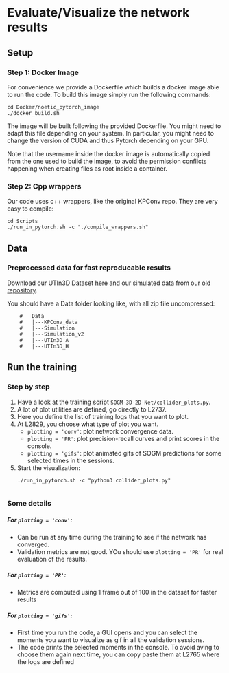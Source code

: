 
# Evaluate/Visualize the network results

## Setup 

### Step 1: Docker Image

For convenience we provide a Dockerfile which builds a docker image able to run the code. To build this image simply run the following commands:

```
cd Docker/noetic_pytorch_image
./docker_build.sh
```

The image will be built following the provided Dockerfile. You might need to adapt this file depending on your system. In particular, you might need to change the version of CUDA and thus Pytorch depending on your GPU.

Note that the username inside the docker image is automatically copied from the one used to build the image, to avoid the permission conflicts happening when creating files as root inside a container.


### Step 2: Cpp wrappers 

Our code uses c++ wrappers, like the original KPConv repo. They are very easy to compile:

```
cd Scripts
./run_in_pytorch.sh -c "./compile_wrappers.sh"
```

## Data

### Preprocessed data for fast reproducable results

Download our UTIn3D Dataset [here](https://github.com/utiasASRL/UTIn3D) and our simulated data from our [old repository](https://github.com/utiasASRL/Deep-Collison-Checker).

You should have a Data folder looking like, with all zip file uncompressed:

```
    #   Data
    #   |---KPConv_data
    #   |---Simulation
    #   |---Simulation_v2
    #   |---UTIn3D_A
    #   |---UTIn3D_H
```

## Run the training

### Step by step

1) Have a look at the training script `SOGM-3D-2D-Net/collider_plots.py`.
2) A lot of plot utilities are defined, go directly to L2737.
3) Here you define the list of training logs that you want to plot.
4) At L2829, you choose what type of plot you want.
    - `plotting = 'conv'`: plot network convergence data. 
    - `plotting = 'PR'`: plot precision-recall curves and print scores in the console.
    - `plotting = 'gifs'`: plot animated gifs of SOGM predictions for some selected times in the sessions. 
5) Start the visualization:
   ```
   ./run_in_pytorch.sh -c "python3 collider_plots.py"


### Some details

##### For `plotting = 'conv'`:
- Can be run at any time during the training to see if the network has converged.
- Validation metrics are not good. YOu should use `plotting = 'PR'` for real evaluation of the results.

##### For `plotting = 'PR'`:
- Metrics are computed using 1 frame out of 100 in the dataset for faster results

##### For `plotting = 'gifs'`:
- First time you run the code, a GUI opens and you can select the moments you want to visualize as gif in all the validation sessions.
- The code prints the selected moments in the console. To avoid aving to choose them again next time, you can copy paste them at L2765 where the logs are defined

